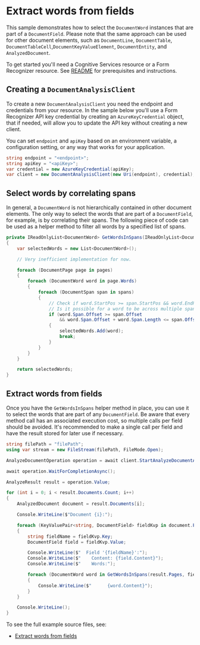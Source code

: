 # Extract words from fields

This sample demonstrates how to select the `DocumentWord` instances that are part of a `DocumentField`. Please note that the same approach can be used for other document elements, such as `DocumentLine`, `DocumentTable`, `DocumentTableCell`,`DocumentKeyValueElement`, `DocumentEntity`, and `AnalyzedDocument`.

To get started you'll need a Cognitive Services resource or a Form Recognizer resource.  See [README][README] for prerequisites and instructions.

## Creating a `DocumentAnalysisClient`

To create a new `DocumentAnalysisClient` you need the endpoint and credentials from your resource. In the sample below you'll use a Form Recognizer API key credential by creating an `AzureKeyCredential` object, that if needed, will allow you to update the API key without creating a new client.

You can set `endpoint` and `apiKey` based on an environment variable, a configuration setting, or any way that works for your application.

```C# Snippet:CreateDocumentAnalysisClient
string endpoint = "<endpoint>";
string apiKey = "<apiKey>";
var credential = new AzureKeyCredential(apiKey);
var client = new DocumentAnalysisClient(new Uri(endpoint), credential);
```

## Select words by correlating spans

In general, a `DocumentWord` is not hierarchically contained in other document elements. The only way to select the words that are part of a `DocumentField`, for example, is by correlating their spans. The following piece of code can be used as a helper method to filter all words by a specified list of spans.

```C# Snippet:FormRecognizerSampleGetWordsInSpans
private IReadOnlyList<DocumentWord> GetWordsInSpans(IReadOnlyList<DocumentPage> pages, IReadOnlyList<DocumentSpan> spans)
{
    var selectedWords = new List<DocumentWord>();

    // Very inefficient implementation for now.

    foreach (DocumentPage page in pages)
    {
        foreach (DocumentWord word in page.Words)
        {
            foreach (DocumentSpan span in spans)
            {
                // Check if word.StartPos >= span.StartPos && word.EndPos <= span.StartPos (word contained in span)
                // Is it possible for a word to be across multiple spans?
                if (word.Span.Offset >= span.Offset
                    && word.Span.Offset + word.Span.Length <= span.Offset + span.Length)
                {
                    selectedWords.Add(word);
                    break;
                }
            }
        }
    }

    return selectedWords;
}
```

## Extract words from fields

Once you have the `GetWordsInSpans` helper method in place, you can use it to select the words that are part of any `DocumentField`. Be aware that every method call has an associated execution cost, so multiple calls per field should be avoided. It's recommended to make a single call per field and have the result stored for later use if necessary.

```C# Snippet:FormRecognizerSampleExtractWordsFromFields
string filePath = "filePath";
using var stream = new FileStream(filePath, FileMode.Open);

AnalyzeDocumentOperation operation = await client.StartAnalyzeDocumentAsync("prebuilt-invoice", stream);

await operation.WaitForCompletionAsync();

AnalyzeResult result = operation.Value;

for (int i = 0; i < result.Documents.Count; i++)
{
    AnalyzedDocument document = result.Documents[i];

    Console.WriteLine($"Document {i}:");

    foreach (KeyValuePair<string, DocumentField> fieldKvp in document.Fields)
    {
        string fieldName = fieldKvp.Key;
        DocumentField field = fieldKvp.Value;

        Console.WriteLine($"  Field '{fieldName}':");
        Console.WriteLine($"    Content: {field.Content}");
        Console.WriteLine($"    Words:");

        foreach (DocumentWord word in GetWordsInSpans(result.Pages, field.Spans))
        {
            Console.WriteLine($"      {word.Content}");
        }
    }

    Console.WriteLine();
}
```

To see the full example source files, see:

* [Extract words from fields](https://github.com/Azure/azure-sdk-for-net/blob/main/sdk/formrecognizer/Azure.AI.FormRecognizer/tests/samples/Sample_ExtractWordsFromFieldsAsync.cs)

[README]: https://github.com/Azure/azure-sdk-for-net/tree/main/sdk/formrecognizer/Azure.AI.FormRecognizer#getting-started
